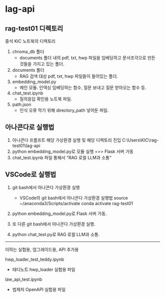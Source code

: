 # lag-api

## rag-test01 디렉토리
중석 KIC 노트북의 디렉토리

1. chroma_db 폴더
   - documents 폴더 내의 pdf, txt, hwp 파일을 임베딩하고 문서조각으로 만든 것들을 가지고 있는 폴더.
2. documents 폴더
   - RAG 검색 대상 pdf, txt, hwp 파일들이 들어있는 폴더.
3. embedding_model.py
   - 메인 모듈. 인덱싱 임베딩하는 함수, 질문 보내고 질문 받아오는 함수 등.
4. chat_test.ipynb
   - 질의응답 확인용 노트북 파일.
5. path.json
   - 인식 오류 막기 위해 directory_path 넣어둔 파일.

## 아나콘다로 실행법
1. 아나콘다 프롬프트 해당 가상환경 실행 및 해당 디렉토리 진입 C:\Users\KIC\rag-test01\lag-api
2. python embedding_model.py로 모듈 실행 =>> Flask 서버 가동
3. chat_test.ipynb 파일 통해서 "RAG 로컬 LLM과 소통"

## VSCode로 실행법
1. git bash에서 아나콘다 가상환경 실행
   - VSCode의 git bash에서 아나콘다 가상환경 실행법
source ~/anaconda3/Scripts/activate
conda activate rag-test01

2. python embedding_model.py로 Flask 서버 가동.
3. 또 다른 git bash에서 아나콘다 가상환경 실행.
4. python chat_test.py로 RAG 로컬 LLM과 소통.

-----------------

이하는 실험용, 업그레이드용, API 추가용

hwp_loader_test_teddy.ipynb
- 테디노트 hwp_loader 실험용 파일

law_api_test.ipynb
- 법제처 OpenAPI 실험용 파일
